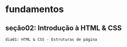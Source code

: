 # fundamentos

## seção02: Introdução à HTML & CSS  
    dia01: HTML & CSS - Estruturas de página  
